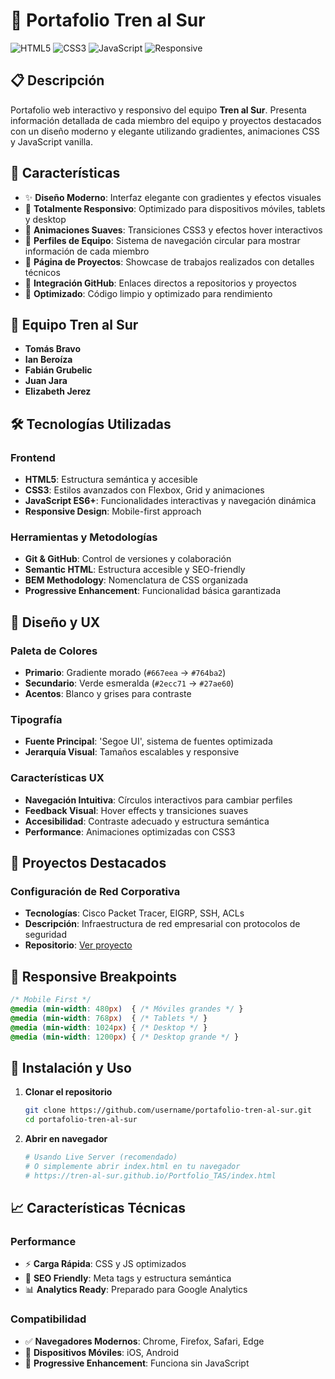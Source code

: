 # 🚂 Portafolio Tren al Sur

![HTML5](https://img.shields.io/badge/HTML5-E34F26?style=for-the-badge&logo=html5&logoColor=white)
![CSS3](https://img.shields.io/badge/CSS3-1572B6?style=for-the-badge&logo=css3&logoColor=white)
![JavaScript](https://img.shields.io/badge/JavaScript-F7DF1E?style=for-the-badge&logo=javascript&logoColor=black)
![Responsive](https://img.shields.io/badge/Responsive-Design-2ECC71?style=for-the-badge&logo=css3&logoColor=white)

## 📋 Descripción

Portafolio web interactivo y responsivo del equipo **Tren al Sur**. Presenta información detallada de cada miembro del equipo y proyectos destacados con un diseño moderno y elegante utilizando gradientes, animaciones CSS y JavaScript vanilla.

## 🌟 Características

- ✨ **Diseño Moderno**: Interfaz elegante con gradientes y efectos visuales
- 📱 **Totalmente Responsivo**: Optimizado para dispositivos móviles, tablets y desktop
- 🎨 **Animaciones Suaves**: Transiciones CSS3 y efectos hover interactivos
- 👥 **Perfiles de Equipo**: Sistema de navegación circular para mostrar información de cada miembro
- 🎯 **Página de Proyectos**: Showcase de trabajos realizados con detalles técnicos
- 🔗 **Integración GitHub**: Enlaces directos a repositorios y proyectos
- 🚀 **Optimizado**: Código limpio y optimizado para rendimiento

## 👥 Equipo Tren al Sur

- **Tomás Bravo**
- **Ian Beroíza** 
- **Fabián Grubelic**
- **Juan Jara**
- **Elizabeth Jerez**

## 🛠️ Tecnologías Utilizadas

### Frontend
- **HTML5**: Estructura semántica y accesible
- **CSS3**: Estilos avanzados con Flexbox, Grid y animaciones
- **JavaScript ES6+**: Funcionalidades interactivas y navegación dinámica
- **Responsive Design**: Mobile-first approach

### Herramientas y Metodologías
- **Git & GitHub**: Control de versiones y colaboración
- **Semantic HTML**: Estructura accesible y SEO-friendly
- **BEM Methodology**: Nomenclatura de CSS organizada
- **Progressive Enhancement**: Funcionalidad básica garantizada

## 🎨 Diseño y UX

### Paleta de Colores
- **Primario**: Gradiente morado (`#667eea` → `#764ba2`)
- **Secundario**: Verde esmeralda (`#2ecc71` → `#27ae60`)
- **Acentos**: Blanco y grises para contraste

### Tipografía
- **Fuente Principal**: 'Segoe UI', sistema de fuentes optimizada
- **Jerarquía Visual**: Tamaños escalables y responsive

### Características UX
- **Navegación Intuitiva**: Círculos interactivos para cambiar perfiles
- **Feedback Visual**: Hover effects y transiciones suaves
- **Accesibilidad**: Contraste adecuado y estructura semántica
- **Performance**: Animaciones optimizadas con CSS3

## 🚀 Proyectos Destacados

### Configuración de Red Corporativa
- **Tecnologías**: Cisco Packet Tracer, EIGRP, SSH, ACLs
- **Descripción**: Infraestructura de red empresarial con protocolos de seguridad
- **Repositorio**: [Ver proyecto](https://github.com/Tren-al-Sur/Listas-de-acceso-y-SSH)

## 📱 Responsive Breakpoints

```css
/* Mobile First */
@media (min-width: 480px)  { /* Móviles grandes */ }
@media (min-width: 768px)  { /* Tablets */ }
@media (min-width: 1024px) { /* Desktop */ }
@media (min-width: 1200px) { /* Desktop grande */ }
```

## 🔧 Instalación y Uso

1. **Clonar el repositorio**
   ```bash
   git clone https://github.com/username/portafolio-tren-al-sur.git
   cd portafolio-tren-al-sur
   ```

2. **Abrir en navegador**
   ```bash
   # Usando Live Server (recomendado)
   # O simplemente abrir index.html en tu navegador
   # https://tren-al-sur.github.io/Portfolio_TAS/index.html
   ```

## 📈 Características Técnicas

### Performance
- ⚡ **Carga Rápida**: CSS y JS optimizados
- 🎯 **SEO Friendly**: Meta tags y estructura semántica
- 📊 **Analytics Ready**: Preparado para Google Analytics

### Compatibilidad
- ✅ **Navegadores Modernos**: Chrome, Firefox, Safari, Edge
- 📱 **Dispositivos Móviles**: iOS, Android
- 🔄 **Progressive Enhancement**: Funciona sin JavaScript
